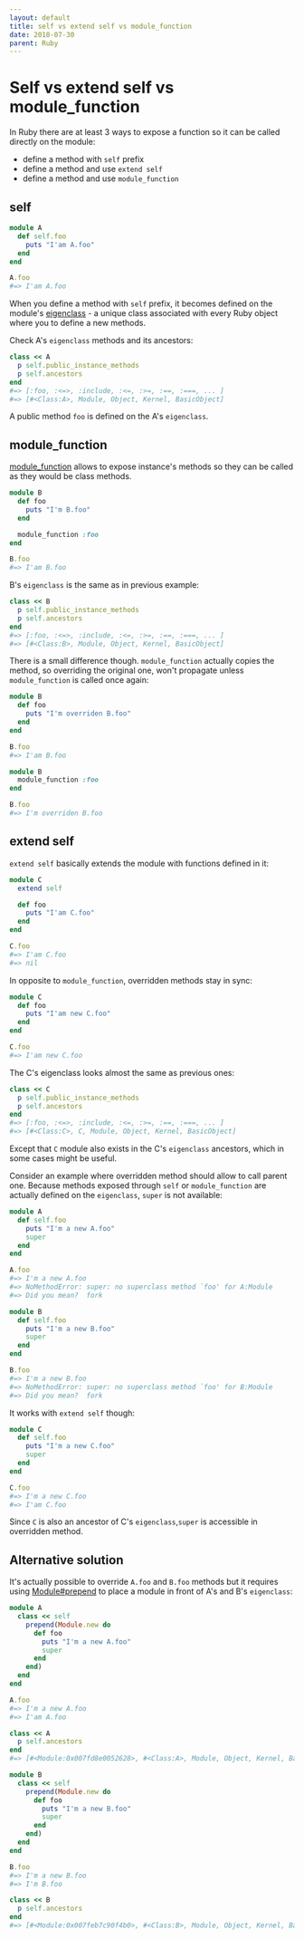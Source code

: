```yaml
---
layout: default
title: self vs extend self vs module_function
date: 2018-07-30
parent: Ruby
---
```


# Self vs extend self vs module_function

In Ruby there are at least 3 ways to expose a function so it can be called directly on the module:

- define a method with `self` prefix
- define a method and use `extend self`
- define a method and use `module_function`

## self

```ruby
module A
  def self.foo
    puts "I'am A.foo"
  end
end

A.foo
#=> I'am A.foo
```

When you define a method with `self` prefix, it becomes defined on the module's [eigenclass](https://medium.com/@ethan.reid.roberts/rubys-anonymous-eigenclass-putting-the-ei-in-team-ebc1e8f8d668) - a unique class associated with every Ruby object where you to define a new methods.

Check A's `eigenclass` methods and its ancestors:

```ruby
class << A
  p self.public_instance_methods
  p self.ancestors
end
#=> [:foo, :<=>, :include, :<=, :>=, :==, :===, ... ]
#=> [#<Class:A>, Module, Object, Kernel, BasicObject]
```

A public method `foo` is defined on the A's `eigenclass`.

## module_function

[module_function](https://ruby-doc.org/core-2.5.0/Module.html#method-i-module_function) allows to expose instance's methods so they can be called as they would be class methods.

```ruby
module B
  def foo
    puts "I'm B.foo"
  end

  module_function :foo
end

B.foo
#=> I'am B.foo
```

B's `eigenclass` is the same as in previous example:

```ruby
class << B
  p self.public_instance_methods
  p self.ancestors
end
#=> [:foo, :<=>, :include, :<=, :>=, :==, :===, ... ]
#=> [#<Class:B>, Module, Object, Kernel, BasicObject]
```

There is a small difference though. `module_function` actually copies the method, so overriding the original one, won't propagate unless `module_function` is called once again:

```ruby
module B
  def foo
    puts "I'm overriden B.foo"
  end
end

B.foo
#=> I'am B.foo

module B
  module_function :foo
end

B.foo
#=> I'm overriden B.foo
```

## extend self

`extend self` basically extends the module with functions defined in it:

```ruby
module C
  extend self

  def foo
    puts "I'am C.foo"
  end
end

C.foo
#=> I'am C.foo
#=> nil
```

In opposite to `module_function`, overridden methods stay in sync:

```ruby
module C
  def foo
    puts "I'am new C.foo"
  end
end

C.foo
#=> I'am new C.foo
```

The C's eigenclass looks almost the same as previous ones:

```ruby
class << C
  p self.public_instance_methods
  p self.ancestors
end
#=> [:foo, :<=>, :include, :<=, :>=, :==, :===, ... ]
#=> [#<Class:C>, C, Module, Object, Kernel, BasicObject]
```

Except that `C` module also exists in the C's `eigenclass` ancestors, which in some cases might be useful.

Consider an example where overridden method should allow to call parent one. Because methods exposed through `self` or `module_function` are actually defined on the `eigenclass`,  `super` is not available:

```ruby
module A
  def self.foo
    puts "I'm a new A.foo"
    super
  end
end

A.foo
#=> I'm a new A.foo
#=> NoMethodError: super: no superclass method `foo' for A:Module
#=> Did you mean?  fork
```

```ruby
module B
  def self.foo
    puts "I'm a new B.foo"
    super
  end
end

B.foo
#=> I'm a new B.foo
#=> NoMethodError: super: no superclass method `foo' for B:Module
#=> Did you mean?  fork
```

It works with `extend self` though:

```ruby
module C
  def self.foo
    puts "I'm a new C.foo"
    super
  end
end

C.foo
#=> I'm a new C.foo
#=> I'am C.foo
```

Since `C` is also an ancestor of C's `eigenclass`,`super` is accessible in overridden method.

## Alternative solution

It's actually possible to override `A.foo` and `B.foo` methods but it requires using [Module#prepend](https://ruby-doc.org/core-2.5.0/Module.html#method-i-prepend) to place a module in front of A's and B's `eigenclass`:

```ruby
module A
  class << self
    prepend(Module.new do
      def foo
        puts "I'm a new A.foo"
        super
      end
    end)
  end
end

A.foo
#=> I'm a new A.foo
#=> I'am A.foo

class << A
  p self.ancestors
end
#=> [#<Module:0x007fd8e0052628>, #<Class:A>, Module, Object, Kernel, BasicObject]
```

```ruby
module B
  class << self
    prepend(Module.new do
      def foo
        puts "I'm a new B.foo"
        super
      end
    end)
  end
end

B.foo
#=> I'm a new B.foo
#=> I'm B.foo

class << B
  p self.ancestors
end
#=> [#<Module:0x007feb7c90f4b0>, #<Class:B>, Module, Object, Kernel, BasicObject]
```
